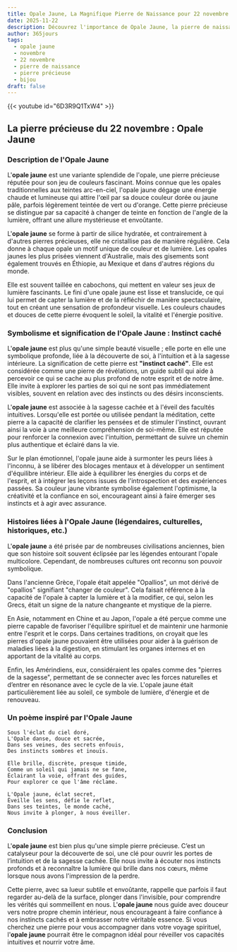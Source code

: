 ```yaml
---
title: Opale Jaune, La Magnifique Pierre de Naissance pour 22 novembre
date: 2025-11-22
description: Découvrez l'importance de Opale Jaune, la pierre de naissance du 22 novembre qui symbolise Instinct caché. Laissez sa beauté et sa signification illuminer votre journée.
author: 365jours
tags:
  - opale jaune
  - novembre
  - 22 novembre
  - pierre de naissance
  - pierre précieuse
  - bijou
draft: false
---
```


{{< youtube id="6D3R9Q1TxW4" >}}

## La pierre précieuse du 22 novembre : Opale Jaune

### Description de l'Opale Jaune

L'**opale jaune** est une variante splendide de l'opale, une pierre précieuse réputée pour son jeu de couleurs fascinant. Moins connue que les opales traditionnelles aux teintes arc-en-ciel, l'opale jaune dégage une énergie chaude et lumineuse qui attire l'œil par sa douce couleur dorée ou jaune pâle, parfois légèrement teintée de vert ou d'orange. Cette pierre précieuse se distingue par sa capacité à changer de teinte en fonction de l'angle de la lumière, offrant une allure mystérieuse et envoûtante.

L'**opale jaune** se forme à partir de silice hydratée, et contrairement à d'autres pierres précieuses, elle ne cristallise pas de manière régulière. Cela donne à chaque opale un motif unique de couleur et de lumière. Les opales jaunes les plus prisées viennent d'Australie, mais des gisements sont également trouvés en Éthiopie, au Mexique et dans d'autres régions du monde.

Elle est souvent taillée en cabochons, qui mettent en valeur ses jeux de lumière fascinants. Le fini d'une opale jaune est lisse et translucide, ce qui lui permet de capter la lumière et de la réfléchir de manière spectaculaire, tout en créant une sensation de profondeur visuelle. Les couleurs chaudes et douces de cette pierre évoquent le soleil, la vitalité et l'énergie positive.

### Symbolisme et signification de l'Opale Jaune : Instinct caché

L'**opale jaune** est plus qu'une simple beauté visuelle ; elle porte en elle une symbolique profonde, liée à la découverte de soi, à l'intuition et à la sagesse intérieure. La signification de cette pierre est **"instinct caché"**. Elle est considérée comme une pierre de révélations, un guide subtil qui aide à percevoir ce qui se cache au plus profond de notre esprit et de notre âme. Elle invite à explorer les parties de soi qui ne sont pas immédiatement visibles, souvent en relation avec des instincts ou des désirs inconscients.

L'**opale jaune** est associée à la sagesse cachée et à l'éveil des facultés intuitives. Lorsqu'elle est portée ou utilisée pendant la méditation, cette pierre a la capacité de clarifier les pensées et de stimuler l'instinct, ouvrant ainsi la voie à une meilleure compréhension de soi-même. Elle est réputée pour renforcer la connexion avec l'intuition, permettant de suivre un chemin plus authentique et éclairé dans la vie.

Sur le plan émotionnel, l'opale jaune aide à surmonter les peurs liées à l'inconnu, à se libérer des blocages mentaux et à développer un sentiment d'équilibre intérieur. Elle aide à équilibrer les énergies du corps et de l'esprit, et à intégrer les leçons issues de l'introspection et des expériences passées. Sa couleur jaune vibrante symbolise également l'optimisme, la créativité et la confiance en soi, encourageant ainsi à faire émerger ses instincts et à agir avec assurance.

### Histoires liées à l'Opale Jaune (légendaires, culturelles, historiques, etc.)

L'**opale jaune** a été prisée par de nombreuses civilisations anciennes, bien que son histoire soit souvent éclipsée par les légendes entourant l'opale multicolore. Cependant, de nombreuses cultures ont reconnu son pouvoir symbolique.

Dans l'ancienne Grèce, l'opale était appelée "Opallios", un mot dérivé de "opallios" signifiant "changer de couleur". Cela faisait référence à la capacité de l'opale à capter la lumière et à la modifier, ce qui, selon les Grecs, était un signe de la nature changeante et mystique de la pierre.

En Asie, notamment en Chine et au Japon, l'opale a été perçue comme une pierre capable de favoriser l'équilibre spirituel et de maintenir une harmonie entre l'esprit et le corps. Dans certaines traditions, on croyait que les pierres d'opale jaune pouvaient être utilisées pour aider à la guérison de maladies liées à la digestion, en stimulant les organes internes et en apportant de la vitalité au corps.

Enfin, les Amérindiens, eux, considéraient les opales comme des "pierres de la sagesse", permettant de se connecter avec les forces naturelles et d’entrer en résonance avec le cycle de la vie. L'opale jaune était particulièrement liée au soleil, ce symbole de lumière, d'énergie et de renouveau.

### Un poème inspiré par l'Opale Jaune

	Sous l'éclat du ciel doré,  
	L'Opale danse, douce et sacrée,  
	Dans ses veines, des secrets enfouis,  
	Des instincts sombres et inouïs.
	
	Elle brille, discrète, presque timide,  
	Comme un soleil qui jamais ne se fane,  
	Éclairant la voie, offrant des guides,  
	Pour explorer ce que l'âme réclame.
	
	L'Opale jaune, éclat secret,  
	Éveille les sens, défie le reflet,  
	Dans ses teintes, le monde caché,  
	Nous invite à plonger, à nous éveiller.

### Conclusion

L'**opale jaune** est bien plus qu'une simple pierre précieuse. C’est un catalyseur pour la découverte de soi, une clé pour ouvrir les portes de l’intuition et de la sagesse cachée. Elle nous invite à écouter nos instincts profonds et à reconnaître la lumière qui brille dans nos cœurs, même lorsque nous avons l'impression de la perdre.

Cette pierre, avec sa lueur subtile et envoûtante, rappelle que parfois il faut regarder au-delà de la surface, plonger dans l'invisible, pour comprendre les vérités qui sommeillent en nous. L'**opale jaune** nous guide avec douceur vers notre propre chemin intérieur, nous encourageant à faire confiance à nos instincts cachés et à embrasser notre véritable essence. Si vous cherchez une pierre pour vous accompagner dans votre voyage spirituel, l'**opale jaune** pourrait être le compagnon idéal pour réveiller vos capacités intuitives et nourrir votre âme.
